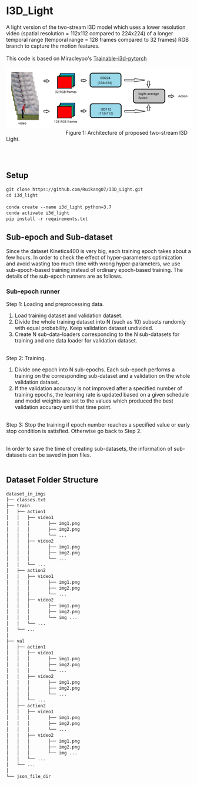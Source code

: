 
# I3D_Light

A light version of the two-stream I3D model which uses a lower resolution video (spatial resolution = 112x112 compared to 224x224) of a longer temporal range (temporal range = 128 frames compared to 32 frames) RGB branch to capture the motion features. <br>
<br>
This code is based on Miracleyoo's [Trainable-i3d-pytorch](https://github.com/miracleyoo/Trainable-i3d-pytorch)
<br><br>
<img src="I3D-Light.png">
&nbsp;           &nbsp;Figure 1: Architecture of proposed two-stream I3D Light.

<br><br>

## Setup

```shell
git clone https://github.com/Ruikang07/I3D_Light.git
cd i3d_light

conda create --name i3d_light python=3.7
conda activate i3d_light
pip install -r requirements.txt
```

## Sub-epoch and Sub-dataset
Since the dataset Kinetics400 is very big, each training epoch takes about a few hours. In order to check the effect of hyper-parameters optimization and avoid wasting too much time with wrong hyper-parameters, we use sub-epoch-based training instead of ordinary epoch-based training. The details of the sub-epoch runners are as follows.

### Sub-epoch runner

Step 1: Loading and preprocessing data. <br>
1)	Load training dataset and validation dataset.<br>
2)	Divide the whole training dataset into N (such as 10) subsets randomly with equal probability. Keep validation dataset undivided. <br>
3)	Create N sub-data-loaders corresponding to the N sub-datasets for training and one data loader for validation dataset. <br><br>

Step 2: Training. <br>
1)	Divide one epoch into N sub-epochs. Each sub-epoch performs a training on the corresponding sub-dataset and a validation on the whole validation dataset. <br>
2)	If the validation accuracy is not improved after a specified number of training epochs, the learning rate is updated based on a given schedule and model weights are set to the values which produced the best validation accuracy until that time point.<br><br>

Step 3: Stop the training if epoch number reaches a specified value or early stop condition is satisfied. Otherwise go back to Step 2.<br><br>

In order to save the time of creating sub-datasets, the information of sub-datasets can be saved in json files.<br><br>



## Dataset Folder Structure

```
dataset_in_imgs
├── classes.txt
├── train
│   ├── action1
│   │   ├── video1
│   │   │       ├── img1.png
│   │   │       ├── img2.png
│   │   │       └── ...
│   │   ├── video2
│   │   │       ├── img1.png
│   │   │       ├── img2.png
│   │   │       └── ...
│   │   └── ...
│   ├── action2
│   │   ├── video1
│   │   │       ├── img1.png
│   │   │       ├── img2.png
│   │   │       └── ...
│   │   ├── video2
│   │   │       ├── img1.png
│   │   │       ├── img2.png
│   │   │       └── img ...
│   │   └── ...
│   └── ...
│
├── val
│   ├── action1
│   │   ├── video1
│   │   │       ├── img1.png
│   │   │       ├── img2.png
│   │   │       └── ...
│   │   ├── video2
│   │   │       ├── img1.png
│   │   │       ├── img2.png
│   │   │       └── ...
│   │   └── ...
│   ├── action2
│   │   ├── video1
│   │   │       ├── img1.png
│   │   │       ├── img2.png
│   │   │       └── ...
│   │   ├── video2
│   │   │       ├── img1.png
│   │   │       ├── img2.png
│   │   │       └── img ...
│   │   └── ...
│   └── ...
│
└── json_file_dir
